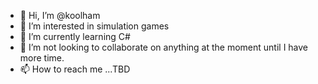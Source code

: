 - 👋 Hi, I’m @koolham
- 👀 I’m interested in simulation games
- 🌱 I’m currently learning C#
- 💞️ I’m not looking to collaborate on anything at the moment until I have more time.
- 📫 How to reach me ...TBD

<!---
koolham/koolham is a ✨ special ✨ repository because its `README.md` (this file) appears on your GitHub profile.
You can click the Preview link to take a look at your changes.
--->

